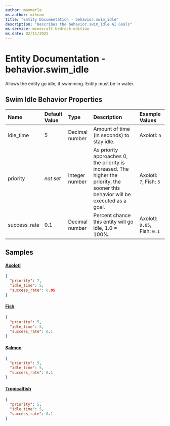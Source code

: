 ```yaml
---
author: mammerla
ms.author: mikeam
title: "Entity Documentation - behavior.swim_idle"
description: "Describes the behavior.swim_idle AI Goals"
ms.service: minecraft-bedrock-edition
ms.date: 02/11/2025 
---
```


# Entity Documentation - behavior.swim_idle

Allows the entity go idle, if swimming. Entity must be in water.


## Swim Idle Behavior Properties

|Name       |Default Value |Type |Description |Example Values |
|:----------|:-------------|:----|:-----------|:------------- |
| idle_time | 5 | Decimal number | Amount of time (in seconds) to stay idle. | Axolotl: `5` | 
| priority | *not set* | Integer number | As priority approaches 0, the priority is increased. The higher the priority, the sooner this behavior will be executed as a goal. | Axolotl: `7`, Fish: `5` | 
| success_rate | 0.1 | Decimal number | Percent chance this entity will go idle, 1.0 = 100%. | Axolotl: `0.05`, Fish: `0.1` | 

## Samples

#### [Axolotl](https://github.com/Mojang/bedrock-samples/tree/preview/behavior_pack/entities/axolotl.json)


```json
{
  "priority": 7,
  "idle_time": 5,
  "success_rate": 0.05
}
```

#### [Fish](https://github.com/Mojang/bedrock-samples/tree/preview/behavior_pack/entities/fish.json)


```json
{
  "priority": 5,
  "idle_time": 5,
  "success_rate": 0.1
}
```

#### [Salmon](https://github.com/Mojang/bedrock-samples/tree/preview/behavior_pack/entities/salmon.json)


```json
{
  "priority": 5,
  "idle_time": 5,
  "success_rate": 0.1
}
```

#### [Tropicalfish](https://github.com/Mojang/bedrock-samples/tree/preview/behavior_pack/entities/tropicalfish.json)


```json
{
  "priority": 5,
  "idle_time": 5,
  "success_rate": 0.1
}
```
